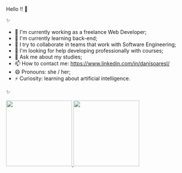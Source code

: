 Hello !! 👋

 ✨ 

- 🔭 I'm currently working as a freelance Web Developer; 
- 🌱 I'm currently learning back-end;
- 👯 I try to collaborate in teams that work with Software Engineering;
- 🤔 I'm looking for help developing professionally with courses;
- 💬 Ask me about my studies;
- 📫 How to contact me: https://www.linkedin.com/in/danisoaresl/
- 😄 Pronouns: she / her;
- ⚡ Curiosity: learning about artificial intelligence.

✨

<div>
<a href="https://github.com/danisoaresl">
<img loading="lazy" height="180em" src="https://github-readme-stats.vercel.app/api/top-langs/?username=seu-usuário-aqui&layout=compact&langs_count=7&theme=dracula"/>
<img loading="lazy" height="180em" src="https://github-readme-stats.vercel.app/api?username=seu-usuário-aqui&show_icons=true&theme=dracula&include_all_commits=true&count_private=true"/>
</div>
